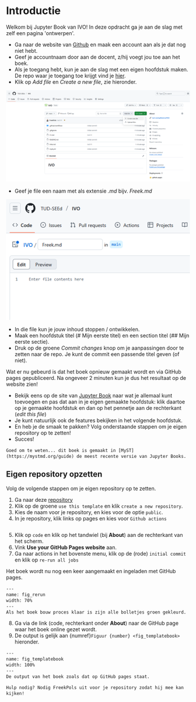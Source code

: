 # Introductie

Welkom bij Jupyter Book van IVO! In deze opdracht ga je aan de slag met zelf een pagina 'ontwerpen'.

* Ga naar de website van [Github](https://github.com) en maak een account aan als je dat nog niet hebt.
* Geef je accountnaam door aan de docent, z/hij voegt jou toe aan het boek.
* Als je toegang hebt, kun je aan de slag met een eigen hoofdstuk maken. De repo waar je toegang toe krijgt vind je [hier](https://github.com/TUD-SEEd/IVO).
* Klik op *Add file* en *Create a new file*, zie hieronder.

![](./Figuren/newpage.png)

* Geef je file een naam met als extensie *.md* bijv. *Freek.md*

![](./Figuren/naambestand.PNG)

* In die file kun je jouw inhoud stoppen / ontwikkelen. 
* Maak een hoofdstuk titel (# Mijn eerste titel) en een section titel (## Mijn eerste sectie). 
* Druk op de groene *Commit changes* knop om je aanpassingen door te zetten naar de repo. Je kunt de commit een passende titel geven (of niet).

Wat er nu gebeurd is dat het boek opnieuw gemaakt wordt en via GitHub pages gepubliceerd. Na ongeveer 2 minuten kun je dus het resultaat op de website zien!

* Bekijk eens op de site van [Jupyter Book](https://jupyterbook.org/en/stable/content/index.html) naar wat je allemaal kunt toevoegen en pas dat aan in je eigen gemaakte hoofdstuk: klik daartoe op je gemaakte hoofdstuk en dan op het pennetje aan de rechterkant (*edit this file*)
* Je kunt natuurlijk ook de features bekijken in het volgende hoofdstuk.
* En heb je de smaak te pakken? Volg onderstaande stappen om je eigen repository op te zetten!
* Succes!

```{note}
Goed om te weten... dit boek is gemaakt in [MyST](https://mystmd.org/guide) de meest recente versie van Jupyter Books.
```

## Eigen repository opzetten
Volg de volgende stappen om je eigen repository op te zetten. 

1. Ga naar deze [repository](https://github.com/TUD-SEEd/template.git)
2. Klik op de groene `use this template` en klik `create a new repository`.
3. Kies de naam voor je repository, en kies voor de optie `public`.
4. In je repository, klik links op pages en kies voor `Github actions`
``` {figure} Figuren/set_up_pages.png
```
5. Klik op `code` en klik op het tandwiel (bij **About**) aan de rechterkant van het scherm. 
6. Vink **Use your GitHub Pages website** aan.
7. Ga naar actions in het bovenste menu, klik op de (rode) `initial commit` en klik op `re-run all jobs`

Het boek wordt nu nog een keer aangemaakt en ingeladen met GitHub pages. 

```{figure} Figuren/rerunjobs.PNG
---
name: fig_rerun
width: 70%
---
Als het boek bouw proces klaar is zijn alle bolletjes groen gekleurd.
```

8. Ga via de link (code, rechterkant onder **About**) naar de GitHub page waar het boek online gezet wordt.
9. De output is gelijk aan {numref}`Figuur {number} <fig_templatebook>` hieronder.

``` {figure} Figuren/templateboekoutput.PNG
---
name: fig_templatebook
width: 100%
---
De output van het boek zoals dat op GitHub pages staat.
```

```{tip}
Hulp nodig? Nodig FreekPols uit voor je repository zodat hij mee kan kijken!
```